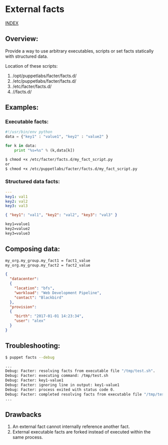 # External facts

[INDEX](../../README.md)

## Overview:
Provide a way to use arbitrary executables, scripts or set facts statically with structured data. 

Location of these scripts:
1. /opt/puppetlabs/facter/facts.d/
2. /etc/puppetlabs/facter/facts.d/
3. /etc/facter/facts.d/
4. <MODULEPATH>/<MODULE>/facts.d/

## Examples:

### Executable facts:

```python
#!/usr/bin/env python
data = {"key1" : "value1", "key2" : "value2" }

for k in data:
    print "%s=%s" % (k,data[k])

```
```bash
$ chmod +x /etc/facter/facts.d/my_fact_script.py
or
$ chmod +x /etc/puppetlabs/facter/facts.d/my_fact_script.py
```

### Structured data facts:

```yaml
---
key1: val1
key2: val2
key3: val3
```
```json
{ "key1": "val1", "key2": "val2", "key3": "val3" }
```
```txt
key1=value1
key2=value2
key3=value3 
```

## Composing data:

```txt
my_org.my_group.my_fact1 = fact1_value
my_org.my_group.my_fact2 = fact2_value
```
```json
{
  "datacenter":
  {
    "location": "bfs",
    "workload": "Web Development Pipeline",
    "contact": "Blackbird"
  },
  "provision":
  {
    "birth": "2017-01-01 14:23:34",
    "user": "alex"
  }
}
```

## Troubleshooting:

```bash
$ puppet facts --debug

...
Debug: Facter: resolving facts from executable file "/tmp/test.sh".
Debug: Facter: executing command: /tmp/test.sh
Debug: Facter: key1-value1
Debug: Facter: ignoring line in output: key1-value1
Debug: Facter: process exited with status code 0.
Debug: Facter: completed resolving facts from executable file "/tmp/test.sh".
...
```

## Drawbacks

1. An external fact cannot internally reference another fact.
2. External executable facts are forked instead of executed within the same process.
